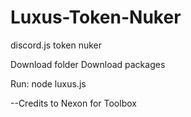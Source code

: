 # Luxus-Token-Nuker
discord.js token nuker


Download folder 
Download packages

Run: node luxus.js

--Credits to Nexon for Toolbox
